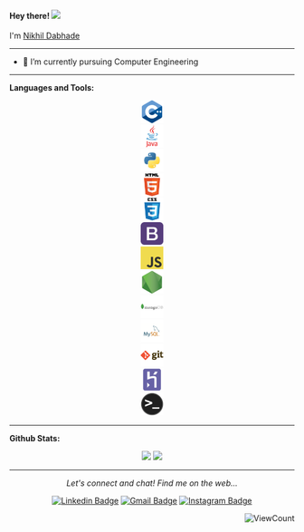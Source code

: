 <h4> Hey there! <img src="https://raw.githubusercontent.com/verma-anushka/verma-anushka/master/gifs/wave.gif" width="30px"></h4>



I'm [Nikhil Dabhade](https://www.linkedin.com/in/nikhil-dabhade-1519131a7/)

 ---
 
- 🌱 I’m currently pursuing Computer Engineering 

 ---
 
**Languages and Tools:**

<p align="center">

  <div align="center">
  
  <code><img height="40" src="https://raw.githubusercontent.com/github/explore/80688e429a7d4ef2fca1e82350fe8e3517d3494d/topics/cpp/cpp.png">
  </code> <code><img height="40" src="https://raw.githubusercontent.com/devicons/devicon/master/icons/java/java-original-wordmark.svg">
  </code> <code><img height="40" src="https://raw.githubusercontent.com/github/explore/80688e429a7d4ef2fca1e82350fe8e3517d3494d/topics/python/python.png">
  </code> <code><img height="40" src="https://raw.githubusercontent.com/github/explore/80688e429a7d4ef2fca1e82350fe8e3517d3494d/topics/html/html.png">
  </code> <code><img height="40" src="https://raw.githubusercontent.com/github/explore/80688e429a7d4ef2fca1e82350fe8e3517d3494d/topics/css/css.png">
  </code> <code><img height="40" src="https://raw.githubusercontent.com/github/explore/80688e429a7d4ef2fca1e82350fe8e3517d3494d/topics/bootstrap/bootstrap.png">
  </code> <code><img height="40" src="https://raw.githubusercontent.com/github/explore/80688e429a7d4ef2fca1e82350fe8e3517d3494d/topics/javascript/javascript.png">
  </code> <code><img height="40" src="https://raw.githubusercontent.com/github/explore/80688e429a7d4ef2fca1e82350fe8e3517d3494d/topics/nodejs/nodejs.png">
  </code> <code><img height="40" src="https://raw.githubusercontent.com/github/explore/80688e429a7d4ef2fca1e82350fe8e3517d3494d/topics/mongodb/mongodb.png">
  </code> <code><img height="40" src="https://raw.githubusercontent.com/github/explore/80688e429a7d4ef2fca1e82350fe8e3517d3494d/topics/mysql/mysql.png">
  </code> <code><img height="40" src="https://raw.githubusercontent.com/github/explore/80688e429a7d4ef2fca1e82350fe8e3517d3494d/topics/git/git.png">
  </code> <code><img height="40" src="https://raw.githubusercontent.com/devicons/devicon/master/icons/heroku/heroku-plain.svg">
  </code> <code><img height="40" src="https://raw.githubusercontent.com/github/explore/80688e429a7d4ef2fca1e82350fe8e3517d3494d/topics/terminal/terminal.png"></code>

  </div>
  </p>

 ---
 
**Github Stats:**

<p align="center">
  
  <img src="https://github-readme-stats.vercel.app/api?username=nikhilkd1999&show_icons=true&theme=dracula&line_height=33">
  <img src="https://github-readme-stats.vercel.app/api/top-langs/?username=nikhilkd1999&count_private=true&hide=shell&theme=dracula&line_height=20">

</p>

 ---
 
<p align="center">
  <i>Let's connect and chat! Find me on the web...</i>
   <div align="center">
   
   [![Linkedin Badge](https://img.shields.io/badge/-NikhilDabhade-blue?style=flat-square&logo=Linkedin&logoColor=white&link=https://www.linkedin.com/in/nikhil-dabhade-1519131a7/)](https://www.linkedin.com/in/nikhil-dabhade-1519131a7/)
   [![Gmail Badge](https://img.shields.io/badge/-nikhilkd1999-c14438?style=flat-square&logo=Gmail&logoColor=white&link=mailto:nikhilkd1999@gmail.com)](mailto:nikhilkd1999@gmail.com)
   [![Instagram Badge](https://img.shields.io/badge/-@_nikhil_dabhade_-purple?style=flat&logo=instagram&logoColor=white&link=https://instagram.com/_nikhil_dabhade_/)](https://instagram.com/_nikhil_dabhade_) 
   
   </div>
</p>

<div align="right">
  
![ViewCount](https://views.whatilearened.today/views/github/nikhilkd1999/verma-anushka.svg)
</div>
